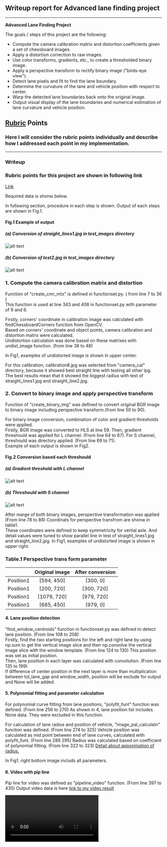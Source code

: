 ## Writeup report for Advanced lane finding project

---

**Advanced Lane Finding Project**

The goals / steps of this project are the following:

* Compute the camera calibration matrix and distortion coefficients given a set of chessboard images.
* Apply a distortion correction to raw images.
* Use color transforms, gradients, etc., to create a thresholded binary image.
* Apply a perspective transform to rectify binary image ("birds-eye view").
* Detect lane pixels and fit to find the lane boundary.
* Determine the curvature of the lane and vehicle position with respect to center.
* Warp the detected lane boundaries back onto the original image.
* Output visual display of the lane boundaries and numerical estimation of lane curvature and vehicle position.

[//]: # (Image References)

[image1]: ./output_images/straight_lines1.png "example1"
[image2]: ./output_images/test2.png "example2"
[image3]: ./output_images/sobelx_example.png "sobelx_binary output"
[image4]: ./output_images/s_channel_example.png "s compositon output"
[video1]: ./project_video_w_pipeline.mp4 "Video"

## [Rubric](https://review.udacity.com/#!/rubrics/571/view) Points

### Here I will consider the rubric points individually and describe how I addressed each point in my implementation.  

---

### Writeup

### Rubric points for this project are shown in following link

 [Link](https://github.com/udacity/CarND-Advanced-Lane-Lines/blob/master/writeup_template.md)

 Required data is shonw below.

 In following section, procedure in each step is shown.
 Output of each steps are shown in Fig.1.

#### Fig.1 Example of output
##### (a) Conversion of straight_lines1.jpg in test_images directory
![alt text][image1]
##### (b) Conversion of test2.jpg in test_images directory
![alt text][image2]

### 1. Compute the camera calibration matrix and distortion

 Function of "create_cmr_mtx" is defined in functionset.py. ( from line 7 to 36 )  
 This function is used at line 343 and 408 in functionset.py with parameter of 9 and 6.  
   
 Firstly, corners' coordinate in calibration image was calculated with findChessboardCorners function from OpenCV.  
 Based on corners' coordinate and object points, camera calibration and distortion matrix were calculated.  
 Undistortion calculation was done based on these matrixes with undist_image function. (from line 38 to 48) 

 In Fig1, examples of undistorted image is shown in upper center.
 
 For this calibration, calibration8.jpg was selected from "camera_cal" directory, because it showed best straight line with testing all other ipg.  
 The best results mean that it showed the biggest radius with test of straight_lines1.jpg and straight_line2.jpg. 

### 2. Convert to binary image and apply perspective transform

 Function of "create_binary_img" was defined to convert original BGR image to binary image including perspective transform.(from line 50 to 90).  
 
 For binary image conversion, combination of color and gradient thresholds were applied.  
 Firstly, BGR image was converted to HLS at line 59.
 Then, gradient threshould was applied for L channel. (From line 64 to 67). 
 For S channel, threshould was directory applied. (From line 69 to 71).  
 Example of each output is shown in Fig2. 
 
#### Fig.2 Conversion based each threshould
##### (a) Gradient threshold with L channel
![alt text][image3]
##### (b) Threshould with S channel
![alt text][image4]

After marge of both binary images, perspective transformation was applied (From line 78 to 88)
Coordinats for perspective transfrom are shonw in table1.  
These coordinates were defined to keep symmetricity for vertial axle. And detail values were tuned to show parallel line in test of straight_lines1.jpg and straight_line2.jpg.
In Fig1, examples of undistorted image is shown in upper right.

### Table.1 Perspective trans form parameter  
|         | Original image | After conversion |
|:-------------:|:-------------:| :-----:|
| Position1 | [594, 450] | [300, 0] |
| Position1 | [200, 720] | [300, 720] |
| Position1 | [1079, 720] | [979, 720] |
| Position1 | [685, 450] | [979, 0] |


#### 4. Lane position detection
 "find_window_centroids" function in functionset.py was defined to detect lane position. (From line 108 to 208)  
 Firstly, find the two starting positions for the left and right lane by using np.sum to get the vertical image slice and then np.convolve the vertical image slice with the window template. (From line 124 to 130)
 This position was set as initial position.  
 Then, lane position in each layer was calculated with convolution. (From line 135 to 199)  
 If difference of center position in the next layer is more than multiplication between tol_lane_gap and window_width, position will be exclude for output and None will be added.

#### 5. Polynomial fitting and parameter calculation
 For polynomial curve fitting from lane positions, "polyfit_funt" function was defined. (From line 256 to 270) 
 As shown in 4, lane position list includes None data. They were excluded in this function.

 For calculation of lane radius and position of vehicle, "image_pal_calculatn" function was defined. (From line 274 to 325)
 Vehicle position was calculated as mid point between end of lane curves, calculated with polyfit_funt. (From line 288 295)
 Radius was calculated based on coefficient of polynomial fitting. (From line 322 to 323)
 [Detail about appoximation of radius.](https://www.intmath.com/applications-differentiation/8-radius-curvature.php)

 In Fig1. right bottom image includs all parameters.   

#### 6. Video with pip line

 Pip line for video was defined as "pipeline_video" function. (From line 397 to 435)
 Output video data is here [link to my video result](./project_video_w_pipeline.mp4)
 
![alt text][video1]: 
